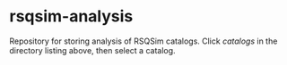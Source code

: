 # rsqsim-analysis

Repository for storing analysis of RSQSim catalogs. Click *catalogs* in the directory listing above, then select a catalog.
